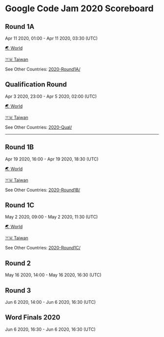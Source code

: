 # Google Code Jam 2020 Scoreboard

## Round 1A
Apr 11 2020, 01:00 - Apr 11 2020, 03:30 (UTC)

[🌏 World](2020-Round1A/ALL.tsv)

[🇹🇼 Taiwan](2020-Round1A/Taiwan.tsv)

See Other Countries: [2020-Round1A/](2020-Round1A/)


## Qualification Round
Apr 3 2020, 23:00 - Apr 5 2020, 02:00 (UTC)

[🌏 World](2020-Qual/ALL-top13000.tsv)

[🇹🇼 Taiwan](2020-Qual/Taiwan.tsv)

See Other Countries: [2020-Qual/](2020-Qual/)

---

## Round 1B
Apr 19 2020, 16:00 - Apr 19 2020, 18:30 (UTC)

[🌏 World](2020-Round1B/ALL.tsv)

[🇹🇼 Taiwan](2020-Round1B/Taiwan.tsv)

See Other Countries: [2020-Round1B/](2020-Round1B/)


## Round 1C
May 2 2020, 09:00 - May 2 2020, 11:30 (UTC)

[🌏 World](2020-Round1C/ALL.tsv)

[🇹🇼 Taiwan](2020-Round1C/Taiwan.tsv)

See Other Countries: [2020-Round1C/](2020-Round1C/)


## Round 2
May 16 2020, 14:00 - May 16 2020, 16:30 (UTC)


## Round 3
Jun 6 2020, 14:00 - Jun 6 2020, 16:30 (UTC)


## Word Finals 2020
Jun 6 2020, 16:30 - Jun 6 2020, 16:30 (UTC)

